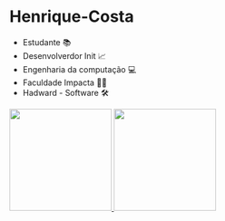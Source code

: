 # Henrique-Costa
- Estudante 📚
- Desenvolverdor Init 📈
- Engenharia da computação 💻
- Faculdade Impacta 👩‍💻
- Hadward - Software 🛠️

 <div>
  <a href="https://github.com/rafaballerini">
  <img height="180em" src="https://github-readme-stats.vercel.app/api?username=HenriqueCosta&show_icons=False&theme=dracula&include_all_commits=true&count_private=false"/>
  <img height="180em" src="https://github-readme-stats.vercel.app/api/top-langs/?username=rafaballerini&layout=compact&langs_count=16&theme=dracula"/>
<div>
